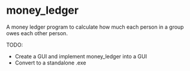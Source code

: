 # money_ledger
A money ledger program to calculate how much each person in a group owes each other person.

TODO:
  - Create a GUI and implement money_ledger into a GUI
  - Convert to a standalone .exe
